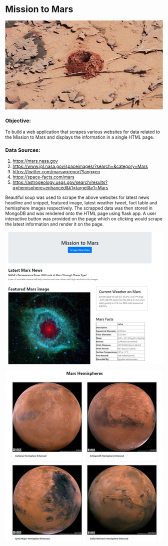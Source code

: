 # Mission to Mars

<img src="Mars_image.jpg">
<h3>Objective:</h3>
To build a web application that scrapes various websites for data related to the Mission to Mars and displays the information in a single HTML page.

<h3>Data Sources:</h3> 

1. https://mars.nasa.gov
2. https://www.jpl.nasa.gov/spaceimages/?search=&category=Mars
3. https://twitter.com/marswxreport?lang=en
4. https://space-facts.com/mars 
5. https://astrogeology.usgs.gov/search/results?q=hemisphere+enhanced&k1=target&v1=Mars

Beautiful soup was used to scrape the above websites for latest news headline and snippet, featured image, latest weather tweet, fact table and hemisphere images respectively.
The scrapped data was then stored in MongoDB and was rendered onto the HTML page using flask app. 
A user interactive button was provided on the page which on clicking would scrape the latest information and render it on the page.<br><br>
<img src="mars1.JPG"><br><br>
<img src="mars2.JPG">
